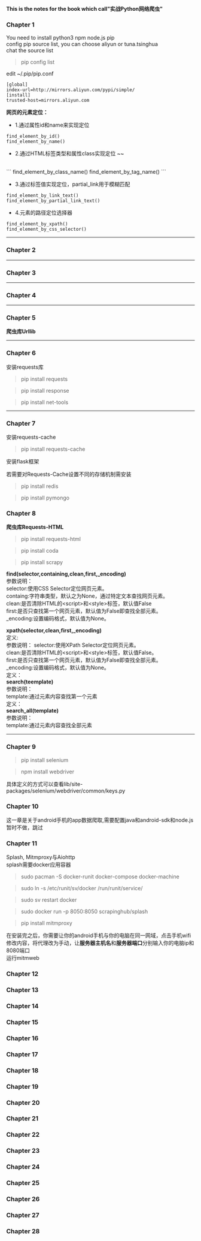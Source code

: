 
**This is the notes for the book which call"实战Python网络爬虫"**

### Chapter 1    
You need to install python3 npm node.js pip    
config pip source list, you can choose aliyun or tuna.tsinghua    
chat the source list
> pip config list  
    
	
edit ~/.pip/pip.conf    
```
[global]
index-url=http://mirrors.aliyun.com/pypi/simple/
[install]
trusted-host=mirrors.aliyun.com
```
**网页的元素定位：**    
+ 1.通过属性id和name来实现定位    
``````
find_element_by_id()
find_element_by_name()
``````
+ 2.通过HTML标签类型和属性class实现定位    ~~
<br>
```
find_element_by_class_name()   
find_element_by_tag_name()    
```   
<br>

+ 3.通过标签值实现定位，partial_link用于模糊匹配    
```
find_element_by_link_text()   
find_element_by_partial_link_text()    
```    
+ 4.元素的路径定位选择器   
```
find_element_by_xpath()    
find_element_by_css_selector()    
```    
    

--------

### Chapter 2
--------


### Chapter 3
--------

### Chapter 4
--------

### Chapter 5    
**爬虫库Urllib**    



--------

### Chapter 6
安装requests库
> pip install requests    
  
> pip install response


> pip install net-tools    
--------

### Chapter 7
安装requests-cache    
> pip install requests-cache    
  
安装flask框架

若需要对Requests-Cache设置不同的存储机制需安装
> pip install redis    
   
> pip install pymongo    
  

### Chapter 8
**爬虫库Requests-HTML**    
> pip install requests-html    

> pip install coda    
  
> pip install scrapy    
  

**find(selector,containing,clean,first,_encoding)**  
参数说明：  
    selector:使用CSS Selector定位网页元素。  
    containg:字符串类型，默认之为None，通过特定文本查找网页元素。  
    clean:是否清除HTML的\<script\>和\<style\>标签，默认值False    
    first:是否只查找第一个网页元素，默认值为False即查找全部元素。  
    _encoding:设置编码格式，默认值为None。

**xpath(selector,clean,first,_encoding)**    
定义:    
参数说明：
    selector:使用XPath Selector定位网页元素。  
    clean:是否清除HTML的\<script>和\<style>标签，默认值False。  
    first:是否只查找第一个网页元素，默认值为False即查找全部元素。   
    _encoding:设置编码格式，默认值为None。  
定义：  
**search(teemplate)**  
参数说明：  
	template:通过元素内容查找第一个元素  
定义：  
**search_all(template)**  
参数说明：  
    template:通过元素内容查找全部元素  




--------


### Chapter 9
> pip install selenium    
    
> npm install webdriver    
  
具体定义的方式可以查看lib/site-packages/selenium/webdriver/common/keys.py

### Chapter 10    
这一章是关于android手机的app数据爬取,需要配置java和android-sdk和node.js    
暂时不做，跳过    

### Chapter 11
Splash, Mitmproxy与Aiohttp    
splash需要docker应用容器
> sudo pacman -S docker-runit docker-compose docker-machine    
   
> sudo ln -s /etc/runit/sv/docker /run/runit/service/    

> sudo sv restart docker    

> sudo docker run -p 8050:8050 scrapinghub/splash    

> pip install mitmproxy    
    
在安装完之后，你需要让你的android手机与你的电脑在同一网域，点击手机wifi修改内容，将代理改为手动，让**服务器主机名**和**服务器端口**分别输入你的电脑ip和8080端口    
运行mitmweb    




### Chapter 12
### Chapter 13
### Chapter 14
### Chapter 15
### Chapter 16
### Chapter 17
### Chapter 18
### Chapter 19
### Chapter 20
### Chapter 21
### Chapter 22
### Chapter 23
### Chapter 24
### Chapter 25
### Chapter 26
### Chapter 27
### Chapter 28

